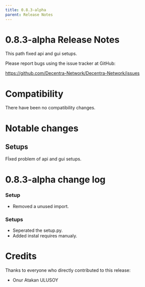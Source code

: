 ```yaml
---
title: 0.8.3-alpha
parent: Release Notes
---
```


0.8.3-alpha Release Notes
====================

This path fixed api and gui setups.

Please report bugs using the issue tracker at GitHub:

  <https://github.com/Decentra-Network/Decentra-Network/issues>

Compatibility
==============

There have been no compatibility changes.

Notable changes
===============

## Setups
Fİxed problem of api and gui setups.

0.8.3-alpha change log
=================

### Setup
- Removed a unused import.

### Setups
- Seperated the setup.py.
- Added instal requires manualy.


Credits
=======

Thanks to everyone who directly contributed to this release:

- Onur Atakan ULUSOY